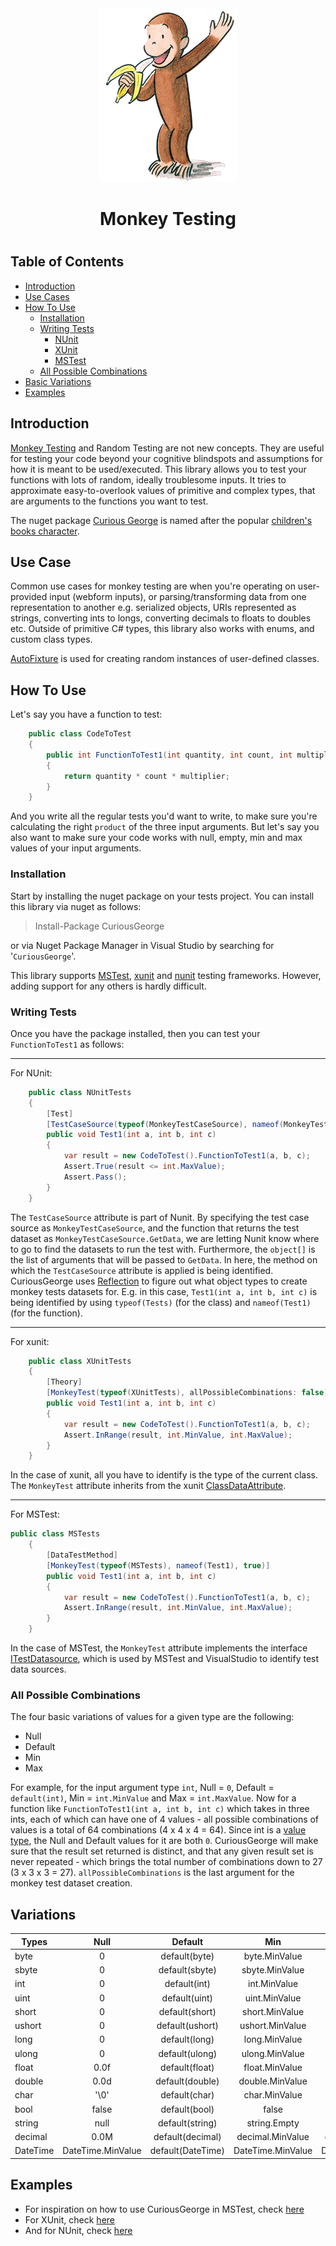 <center>
    <img src="https://raw.githubusercontent.com/abdulbeard/monkey_testing/master/Curious_George.png"/>
</center>
<h1 style="text-align: center">Monkey Testing<h1>

## Table of Contents
* [Introduction](#intro)
* [Use Cases](#usecases)
* [How To Use](#howTo)
    * [Installation](#installation)
    * [Writing Tests](#writingTests)
        * [NUnit](#nunitTests)
        * [XUnit](#xunitTests)
        * [MSTest](#msTests)
    * [All Possible Combinations](#allPossibleCombinations)
* [Basic Variations](#basicVariations)
* [Examples](#examples)

<a id="intro"></a>
## Introduction
[Monkey Testing](https://en.wikipedia.org/wiki/Monkey_testing) and Random Testing are not new concepts. They are useful for testing your code beyond your cognitive blindspots and assumptions for how it is meant to be used/executed.
This library allows you to test your functions with lots of random, ideally troublesome inputs. It tries to approximate easy-to-overlook values of primitive and complex types, that are arguments to the functions you want to test.

The nuget package [Curious George](https://www.nuget.org/packages/CuriousGeorge) is named after the popular [children's books character](https://en.wikipedia.org/wiki/Curious_George).

<a id="usecases"></a>
## Use Case
Common use cases for monkey testing are when you're operating on user-provided input (webform inputs), or parsing/transforming data from one representation to another e.g. serialized objects, URIs represented as strings, converting ints to longs, converting decimals to floats to doubles etc. Outside of primitive C# types, this library also works with enums, and custom class types.

[AutoFixture](https://github.com/AutoFixture/AutoFixture) is used for creating random instances of user-defined classes.

<a id="howTo"></a>
## How To Use
Let's say you have a function to test:
``` csharp
    public class CodeToTest
    {
        public int FunctionToTest1(int quantity, int count, int multiplier)
        {
            return quantity * count * multiplier;
        }
    }
```
And you write all the regular tests you'd want to write, to make sure you're calculating the right `product` of the three input arguments. But let's say you also want to make sure your code works with null, empty, min and max values of your input arguments.

<a id="installation"></a>
### Installation
Start by installing the nuget package on your tests project.
You can install this library via nuget as follows:
> Install-Package CuriousGeorge

or via Nuget Package Manager in Visual Studio by searching for '`CuriousGeorge`'.

This library supports [MSTest](https://en.wikipedia.org/wiki/Visual_Studio_Unit_Testing_Framework), [xunit](https://xunit.github.io/) and [nunit](http://nunit.org/) testing frameworks. However, adding support for any others is hardly difficult.

<a id="writingTests"></a>
### Writing Tests
Once you have the package installed, then you can test your `FunctionToTest1` as follows:

---
<a id="nunitTests"></a>
For NUnit:
``` csharp
    public class NUnitTests
    {
        [Test]
        [TestCaseSource(typeof(MonkeyTestCaseSource), nameof(MonkeyTestCaseSource.GetData), new object[] {typeof(NUnitTests), nameof(Test1), true})]
        public void Test1(int a, int b, int c)
        {
            var result = new CodeToTest().FunctionToTest1(a, b, c);
            Assert.True(result <= int.MaxValue);
            Assert.Pass();
        }
    }
```
The `TestCaseSource` attribute is part of Nunit. By specifying the test case source as `MonkeyTestCaseSource`, and the function that returns the test dataset as `MonkeyTestCaseSource.GetData`, we are letting Nunit know where to go to find the datasets to run the test with. Furthermore, the `object[]` is the list of arguments that will be passed to `GetData`. In here, the method on which the `TestCaseSource` attribute is applied is being identified. CuriousGeorge uses [Reflection](#https://docs.microsoft.com/en-us/dotnet/framework/reflection-and-codedom/reflection) to figure out what object types to create monkey tests datasets for. E.g. in this case, `Test1(int a, int b, int c)` is being identified by using `typeof(Tests)` (for the class) and `nameof(Test1)` (for the function).

---
<a id="xunitTests"></a>
For xunit:
``` csharp
    public class XUnitTests
    {
        [Theory]
        [MonkeyTest(typeof(XUnitTests), allPossibleCombinations: false)]
        public void Test1(int a, int b, int c)
        {
            var result = new CodeToTest().FunctionToTest1(a, b, c);
            Assert.InRange(result, int.MinValue, int.MaxValue);
        }
    }
```
In the case of xunit, all you have to identify is the type of the current class. The `MonkeyTest` attribute inherits from the xunit [ClassDataAttribute](https://github.com/xunit/xunit/blob/master/src/xunit.core/ClassDataAttribute.cs).

---
<a id="msTests"></a>
For MSTest:
``` csharp
public class MSTests
    {
        [DataTestMethod]
        [MonkeyTest(typeof(MSTests), nameof(Test1), true)]
        public void Test1(int a, int b, int c)
        {
            var result = new CodeToTest().FunctionToTest1(a, b, c);
            Assert.InRange(result, int.MinValue, int.MaxValue);
        }
    }
```
In the case of MSTest, the `MonkeyTest` attribute implements the interface [ITestDatasource](https://github.com/Microsoft/testfx/blob/master/src/Adapter/PlatformServices.Interface/ITestDataSource.cs), which is used by MSTest and VisualStudio to identify test data sources.

<a id="allPossibleCombinations"></a>
### All Possible Combinations
The four basic variations of values for a given type are the following:
* Null
* Default
* Min
* Max

For example, for the input argument type `int`, Null = `0`, Default = `default(int)`, Min = `int.MinValue` and Max = `int.MaxValue`. Now for a function like `FunctionToTest1(int a, int b, int c)` which takes in three ints, each of which can have one of 4 values - all possible combinations of values is a total of 64 combinations (4 x 4 x 4 = 64).
Since int is a [value type](https://docs.microsoft.com/en-us/dotnet/csharp/language-reference/keywords/value-types), the Null and Default values for it are both `0`. 
CuriousGeorge will make sure that the result set returned is distinct, and that any given result set is never repeated - which brings the total number of combinations down to 27 (3 x 3 x 3 = 27).
`allPossibleCombinations` is the last argument for the monkey test dataset creation.

<a id="basicVariations"></a>
## Variations

| Types        | Null          | Default       | Min           | Max       |
| ------------- |:-------------:|:-------------:|:-------------:|:-------------:|
| byte           | 0 | default(byte) |byte.MinValue|byte.MaxValue|
| sbyte           | 0 | default(sbyte) |sbyte.MinValue|sbyte.MaxValue|
| int           | 0 | default(int) |int.MinValue|int.MaxValue|
| uint           | 0 | default(uint) |uint.MinValue|uint.MaxValue|
| short           | 0 | default(short) |short.MinValue|short.MaxValue|
| ushort           | 0 | default(ushort) |ushort.MinValue|ushort.MaxValue|
| long           | 0 | default(long) |long.MinValue|long.MaxValue|
| ulong           | 0 | default(ulong) |ulong.MinValue|ulong.MaxValue|
| float           | 0.0f | default(float) |float.MinValue|float.MaxValue|
| double           | 0.0d | default(double) |double.MinValue|double.MaxValue|
| char           | '\0' | default(char) |char.MinValue|char.MaxValue|
| bool           | false | default(bool) |false|false|
| string           | null | default(string) |string.Empty|[GetStringMax()](https://github.com/abdulbeard/monkey_testing/blob/c3337a3240fae6e4fca573f24f968cc5195b4f83/MonkeyTesting/DataVariationsByType.cs#L135)|
| decimal           | 0.0M | default(decimal) |decimal.MinValue|decimal.MaxValue|
| DateTime           | DateTime.MinValue | default(DateTime) |DateTime.MinValue|DateTime.MaxValue|



<a id="examples"></a>
## Examples
* For inspiration on how to use CuriousGeorge in MSTest, check [here](https://github.com/abdulbeard/monkey_testing/tree/master/MonkeyTesting.Tests.Mstest)
* For XUnit, check [here](https://github.com/abdulbeard/monkey_testing/tree/master/MonkeyTesting.Tests.Xunit)
* And for NUnit, check [here](https://github.com/abdulbeard/monkey_testing/tree/master/MonkeyTesting.Tests.NUnit)



